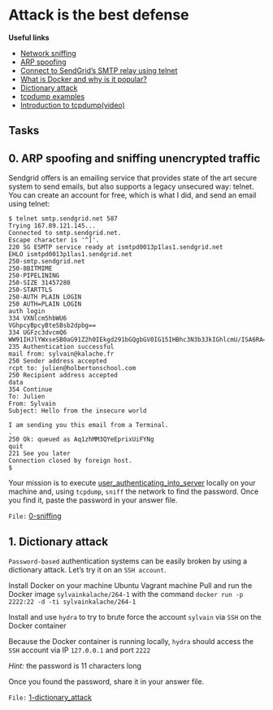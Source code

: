 # Attack is the best defense

**Useful links**

- [Network sniffing](https://www.lifewire.com/definition-of-sniffer-817996)
- [ARP spoofing](https://www.veracode.com/security/arp-spoofing)
- [Connect to SendGrid’s SMTP relay using telnet](https://docs.sendgrid.com/ui/account-and-settings/troubleshooting-delays-and-latency)
- [What is Docker and why is it popular?](https://www.zdnet.com/article/what-is-docker-and-why-is-it-so-darn-popular/)
- [Dictionary attack](https://en.wikipedia.org/wiki/Dictionary_attack)
- [tcpdump examples](https://hackertarget.com/tcpdump-examples/)
- [Introduction to tcpdump(video)](https://www.youtube.com/watch?v=hWc-ddF5g1I)


## Tasks
## 0. ARP spoofing and sniffing unencrypted traffic
Sendgrid offers is an emailing service that provides state of the art secure system to send emails, but also supports a legacy unsecured way: telnet. You can create an account for free, which is what I did, and send an email using telnet:

```shell
$ telnet smtp.sendgrid.net 587
Trying 167.89.121.145...
Connected to smtp.sendgrid.net.
Escape character is '^]'.
220 SG ESMTP service ready at ismtpd0013p1las1.sendgrid.net
EHLO ismtpd0013p1las1.sendgrid.net
250-smtp.sendgrid.net
250-8BITMIME
250-PIPELINING
250-SIZE 31457280
250-STARTTLS
250-AUTH PLAIN LOGIN
250 AUTH=PLAIN LOGIN
auth login
334 VXNlcm5hbWU6
VGhpcyBpcyBteSBsb2dpbg==
334 UGFzc3dvcmQ6
WW91IHJlYWxseSB0aG91Z2h0IEkgd291bGQgbGV0IG15IHBhc3N3b3JkIGhlcmU/ISA6RA==
235 Authentication successful
mail from: sylvain@kalache.fr
250 Sender address accepted
rcpt to: julien@holbertonschool.com
250 Recipient address accepted
data
354 Continue
To: Julien
From: Sylvain
Subject: Hello from the insecure world

I am sending you this email from a Terminal.
.
250 Ok: queued as Aq1zhMM3QYeEprixUiFYNg
quit
221 See you later
Connection closed by foreign host.
$
```

Your mission is to execute [user_authenticating_into_server](user_authenticating_into_server) locally on your machine and, using `tcpdump`, `sniff` the network to find the password. Once you find it, paste the password in your answer file.

`File:` [0-sniffing](0-sniffing)


## 1. Dictionary attack
`Password-based` authentication systems can be easily broken by using a dictionary attack. Let’s try it on an `SSH account`.

Install Docker on your machine Ubuntu Vagrant machine
Pull and run the Docker image `sylvainkalache/264-1` with the command `docker run -p 2222:22 -d -ti sylvainkalache/264-1`

Install and use `hydra` to try to brute force the account `sylvain` via `SSH` on the Docker container

Because the Docker container is running locally, `hydra` should access the `SSH` account via IP `127.0.0.1` and port `2222`

*Hint:* the password is 11 characters long

Once you found the password, share it in your answer file.

`File:` [1-dictionary_attack](1-dictionary_attack)
